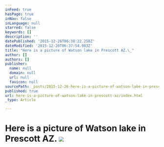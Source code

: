 ```yaml
---
inFeed: true
hasPage: true
inNav: false
inLanguage: null
starred: false
keywords: []
description: ''
datePublished: '2015-12-26T06:38:22.258Z'
dateModified: '2015-12-26T06:37:54.983Z'
title: "Here is a picture of Watson lake in Prescott AZ.\_"
author: []
authors: []
publisher:
  name: null
  domain: null
  url: null
  favicon: null
sourcePath: _posts/2015-12-26-here-is-a-picture-of-watson-lake-in-prescott-az.md
published: true
url: here-is-a-picture-of-watson-lake-in-prescott-az/index.html
_type: Article

---
```

# Here is a picture of Watson lake in Prescott AZ. ![](https://the-grid-user-content.s3-us-west-2.amazonaws.com/3ad77988-156a-4539-b6ff-812a46df048b.jpg)